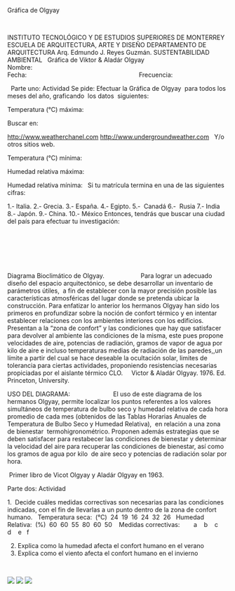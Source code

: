 

Gráfica de 
 Olgyay




 



INSTITUTO TECNOLÓGICO Y DE ESTUDIOS 
 SUPERIORES DE MONTERREY
ESCUELA DE ARQUITECTURA, ARTE Y 
 DISEÑO
DEPARTAMENTO DE 
 ARQUITECTURA
Arq. Edmundo J. Reyes 
 Guzmán.
SUSTENTABILIDAD AMBIENTAL
 
Gráfica de Viktor & Aladár 
 Olgyay
 
Nombre:                                                   
 Fecha:                                                                
Frecuencia:                          
 
 
Parte uno: 
Actividad
Se 
 pide:
Efectuar la Gráfica de Olgyay  para todos los meses del año, 
 graficando  los datos  siguientes: 
 




Temperatura (°C) 
 máxima:

Buscar en:  
 
http://www.weatherchanel.com
http://www.undergroundweather.com
 
Y/o otros sitios 
 web.
 


Temperatura (°C) 
 mínima:


Humedad relativa 
 máxima:


Humedad relativa 
 mínima:
 
Si tu matrícula termina en una de las 
 siguientes cifras:



1.- 
 Italia.
2.- 
 Grecia.
3.- 
 España.
4.- 
 Egipto.
5.-  Canadá
6.-  Rusia
7.- 
 India
8.- 
 Japón.
9.- 
 China.
10.- 
 México
Entonces, tendrás que buscar una ciudad del 
 país para efectuar tu 
 investigación:

 

 
         
 

 





Diagrama Bioclimático de 
 Olgyay.
                    
 Para lograr un adecuado diseño del espacio arquitectónico, se debe 
 desarrollar un inventario de parámetros útiles,  a fin de establecer con la 
 mayor precisión posible las características atmosféricas 
 del lugar donde se pretenda ubicar la construcción. Para enfatizar lo 
 anterior los hermanos Olgyay 
 han sido los primeros en profundizar sobre la noción de confort térmico 
 y en intentar establecer relaciones con los ambientes interiores con los 
 edificios. Presentan a la “zona de confort” y las condiciones que hay 
 que satisfacer para devolver al ambiente las condiciones de la misma, 
 este pues propone velocidades de aire, potencias de radiación, gramos de 
 vapor de agua por kilo de aire e incluso temperaturas medias de 
 radiación de las paredes,,un 
 límite a partir del cual se hace deseable la ocultación solar, limites 
 de tolerancia para ciertas actividades, proponiendo resistencias 
 necesarias  propiciadas por 
 el aislante térmico 
 CLO.
 
 
Victor & Aladár 
 Olgyay. 1976. Ed. Princeton, University.
 


USO DEL 
 DIAGRAMA:
                        El uso de este diagrama de los hermanos 
 Olgyay, 
 permite localizar los puntos referentes a los valores simultáneos de 
 temperatura de bulbo seco y humedad relativa de cada hora promedio de 
 cada mes (obtenidos de las Tablas Horarias Anuales de Temperatura de 
 Bulbo Seco y Humedad Relativa),  
 en relación a una zona de bienestar  termohigronométrico. 
 Proponen además estrategias que se deben satisfacer para restabecer 
 las condiciones de bienestar y determinar la velocidad del aire para 
 recuperar las condiciones de bienestar, así como los gramos de agua por 
 kilo  de aire seco y 
 potencias de radiación solar por 
 hora.

 Primer 
 libro de Vicot Olgyay y Aladár Olgyay en 1963. 
 

Parte dos: 
Actividad


1.  Decide cuáles medidas 
 correctivas son necesarias para las condiciones indicadas, con el fin de 
 llevarlas a un punto dentro de la zona de confort 
 humano.
  
Temperatura seca: 
  (°C)  24  19  16  24  32  26
  
Humedad 
 Relativa:  (%)  60  60  55  80  60  50  
 
Medidas 
 correctivas:        
 a    b    c   d    e   f  
 


2. Explica como la humedad afecta el 
 confort humano en el verano
3. Explica como el 
 viento 
 afecta el confort humano en el invierno

 



![](./content/2/M2.15/Grafica_de_Olgyay..jpg)
![](./content/2/M2.15/Victor_y_Aladar_Olgyay.jpg)
![](./content/2/M2.15/Libro_de__OLgyay.jpg)

